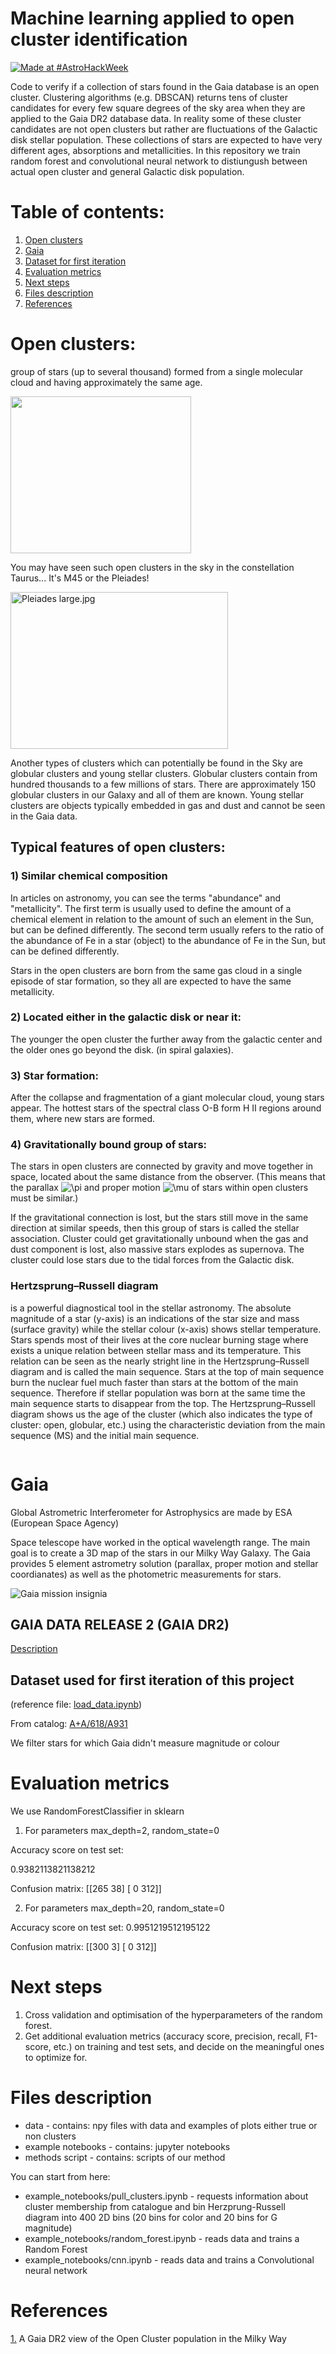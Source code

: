 # Machine learning applied to open cluster identification

[![Made at #AstroHackWeek](https://img.shields.io/badge/Made%20at-%23AstroHackWeek-8063d5.svg?style=flat)](http://astrohackweek.org/)

Code to verify if a collection of stars found in the Gaia database is an open cluster.
Clustering algorithms (e.g. DBSCAN) returns tens of cluster candidates for every few square degrees of the sky area when they are applied to the Gaia DR2 database data.
In reality some of these cluster candidates are not open clusters but rather are fluctuations of the Galactic disk stellar population.
These collections of stars are expected to have very different ages, absorptions and metallicities. 
In this repository we train random forest and convolutional neural network to distiungush between actual open cluster and general Galactic disk population. 

# Table of contents:
1. [Open clusters](#open-clusters)
2. [Gaia](#gaia)
3. [Dataset for first iteration](#dataset-used-for-first-iteration-of-this-project)
4. [Evaluation metrics](#evaluation-metrics)
5. [Next steps](#next-steps)
6. [Files description](#files-description)
7. [References](#references)
    
# Open clusters:
group of stars (up to several thousand) formed from a single molecular cloud and having approximately the same age.

<img crossorigin="anonymous" src="https://upload.wikimedia.org/wikipedia/commons/thumb/7/72/VISTA_Finds_Star_Clusters_Galore.jpg/800px-VISTA_Finds_Star_Clusters_Galore.jpg" class="jpg" alt="" width="289" height="251" style="">

You may have seen such open clusters in the sky in the constellation Taurus... It's M45 or the Pleiades!

<img crossorigin="anonymous" src="https://upload.wikimedia.org/wikipedia/commons/thumb/4/4e/Pleiades_large.jpg/800px-Pleiades_large.jpg" class="jpg" alt="Pleiades large.jpg" width="348" height="251" style="">

Another types of clusters which can potentially be found in the Sky are globular clusters and young stellar clusters. Globular clusters contain from hundred thousands to a few millions of stars. There are approximately 150 globular clusters in our Galaxy and all of them are known. Young stellar clusters are objects typically embedded in gas and dust and cannot be seen in the Gaia data.

## Typical features of open clusters:

### 1) Similar chemical composition 

In articles on astronomy, you can see the terms "abundance" and "metallicity". The first term is usually used to define the amount of a chemical element in relation to the amount of such an element in the Sun, but can be defined differently. The second term usually refers to the ratio of the abundance of Fe in a star (object) to the abundance of Fe in the Sun, but can be defined differently. 

Stars in the open clusters are born from the same gas cloud in a single episode of star formation, so they all are expected to have the same metallicity.

### 2) Located either in the galactic disk or near it:

The younger the open cluster the further away from the galactic center and the older ones go beyond the disk. (in spiral galaxies). 

### 3) Star formation:

After the collapse and fragmentation of a giant molecular cloud, young stars appear. The hottest stars of the spectral class O-B form H II regions around them, where new stars are formed.

### 4) Gravitationally bound group of stars:

The stars in open clusters are connected by gravity and move together in space, located about the same distance from the observer. (This means that the parallax <img src="https://latex.codecogs.com/gif.latex?\pi" title="\pi" /> and proper motion <img src="https://latex.codecogs.com/gif.latex?\mu" title="\mu" /> of stars within open clusters must be similar.)

If the gravitational connection is lost, but the stars still move in the same direction at similar speeds, then this group of stars is called the stellar association.
Cluster could get gravitationally unbound when the gas and dust component is lost, also massive stars explodes as supernova. The cluster could lose stars due to the tidal forces from the Galactic disk.

### Hertzsprung–Russell diagram

is a powerful diagnostical tool in the stellar astronomy. The absolute magnitude of a star (y-axis) is an indications of the star size and mass (surface gravity) while the stellar colour (x-axis) shows stellar temperature. Stars spends most of their lives at the core nuclear burning stage where exists a unique relation between stellar mass and its temperature. This relation can be seen as the nearly stright line in the Hertzsprung–Russell diagram and is called the main sequence. Stars at the top of main sequence burn the nuclear fuel much faster than stars at the bottom of the main sequence. Therefore if stellar population was born at the same time the main sequence starts to disappear from the top. The Hertzsprung–Russell diagram shows us the age of the cluster (which also indicates the type of cluster: open, globular, etc.) using the characteristic deviation from the main sequence (MS) and the initial main sequence.

<img crossorigin="anonymous" src="https://upload.wikimedia.org/wikipedia/commons/2/27/Open_cluster_HR_diagram_ages.gif" class="gif" alt="" style="">

# Gaia

Global Astrometric Interferometer for Astrophysics are made by ESA (European Space Agency)

Space telescope have worked in the optical wavelength range.
The main goal is to create a 3D map of the stars in our Milky Way Galaxy. The Gaia provides 5 element astrometry solution (parallax, proper motion and stellar coordianates) as well as the photometric measurements for stars.

<img crossorigin="anonymous" src="https://upload.wikimedia.org/wikipedia/en/f/f7/Gaia_insignia.png" class="png" alt="Gaia mission insignia">

## GAIA DATA RELEASE 2 (GAIA DR2)

[Description](https://www.cosmos.esa.int/web/gaia/dr2)

## Dataset used for first iteration of this project

(reference file: [load_data.ipynb](https://github.com/ignotur/Random-forest-open-cluster/blob/master/load_data.ipynb))

From catalog: [A+A/618/A93](https://vizier.u-strasbg.fr/viz-bin/VizieR-3?-source=+J%2FA%2BA%2F618%2FA93%2Fmembers&-from=nav&-nav=cat%3AJ%2FA%2BA%2F618%2FA93%26tab%3A%7BJ%2FA%2BA%2F618%2FA93%2Fmembers%7D%26key%3Asource%3DJ%2FA%2BA%2F618%2FA93%2Fmembers%26HTTPPRM%3A%26-out.max%3D1000%26-out.form%3DHTML+Table%26-oc.form%3Dsexa%26#adapt)[1](https://arxiv.org/abs/1805.08726)

We filter stars for which Gaia didn't measure magnitude or colour

# Evaluation metrics
We use RandomForestClassifier in sklearn

1. For parameters max_depth=2, random_state=0 

Accuracy score on test set:

0.9382113821138212

Confusion matrix:
[[265  38]
 [  0 312]]
 

2. For parameters max_depth=20, random_state=0 

Accuracy score on test set:
0.9951219512195122

Confusion matrix:
[[300   3]
 [  0 312]]


# Next steps

1. Cross validation and optimisation of the hyperparameters of the random forest. 
2. Get additional evaluation metrics (accuracy score, precision, recall, F1-score, etc.) on training and test sets, and decide on the meaningful ones to optimize for.

# Files description	
* data - contains: npy files with data and examples of plots either true or non clusters	
* example notebooks - contains: jupyter notebooks	
* methods script - contains: scripts of our method	

You can start from here:
* example_notebooks/pull_clusters.ipynb - requests information about cluster membership from catalogue and bin Herzprung-Russell	
diagram into 400 2D bins (20 bins for color and 20 bins for G magnitude)
* example_notebooks/random_forest.ipynb - reads data and trains a Random Forest	
* example_notebooks/cnn.ipynb - reads data and trains a Convolutional neural network

# References
[1.](https://arxiv.org/abs/1805.08726) A Gaia DR2 view of the Open Cluster population in the Milky Way
